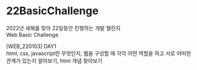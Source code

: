 # 22BasicChallenge  
  
2022년 새해를 맞아 22일동안 진행하는 개발 챌린지  
Web Basic Challenge 

[WEB_220103] DAY1  
html, css, javascript란 무엇인지, 웹을 구성할 때 각각 어떤 역할을 하고 서로 어떠한 관계가 있는지 알아보기, html 개념 찾아보기  
